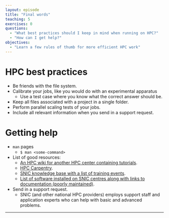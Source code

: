 ```yaml
---
layout: episode
title: "Final words"
teaching: 5
exercises: 0
questions:
  - "What best practices should I keep in mind when running on HPC?"
  - "How can I get help?"
objectives:
  - "Learn a few rules of thumb for more efficient HPC work"
---
```


# HPC best practices

- Be friends with the file system.
- Calibrate your jobs, like you would do with an experimental apparatus
  - Use a test case where you know what the correct answer should be.
- Keep all files associated with a project in a single folder.
- Perform parallel scaling tests of your jobs.
- Include all relevant information when you send in a support request.


# Getting help

- `man` pages
  - `$ man <some-command>`
- List of good resources:
  - [An HPC wiki for another HPC center containing tutorials](https://dccn-hpc-wiki.readthedocs.io/en/latest/index.html).
  - [HPC Carpentry](https://hpc-carpentry.github.io/).
  - [SNIC knowledge base with a list of training events](http://docs.snic.se/wiki/Training).
  - [List of software installed on SNIC centres along with links to documentation (poorly maintained)](http://docs.snic.se/wiki/Software).
- Send in a support request.
  - SNIC (and other national HPC providers) employs support staff and application experts who can help with basic and advanced problems.



---

